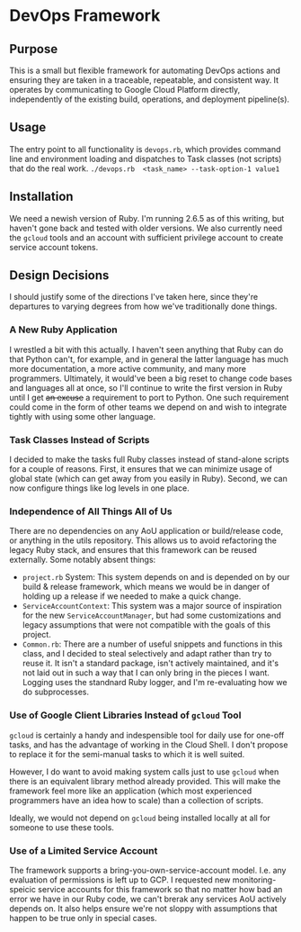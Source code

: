 # DevOps Framework

## Purpose
This is a small but flexible framework for automating DevOps actions and ensuring they are
taken in a traceable, repeatable, and consistent way. It operates by  communicating to Google Cloud Platform
directly, independently of the existing build, operations, and deployment pipeline(s).

## Usage
The entry point to all functionality is `devops.rb`, which provides command line and environment
loading and dispatches to Task classes (not scripts) that do the real work.
`./devops.rb  <task_name> --task-option-1 value1`

##  Installation
We need a newish version of Ruby. I'm running 2.6.5 as of this writing, but haven't gone
back and tested with older versions. We also currently need the `gcloud` tools and an account with
sufficient privilege account to create service account tokens.

## Design Decisions
I should justify some of the  directions I've taken here, since they're departures to varying
degrees from how we've traditionally done things.

### A New Ruby Application
I wrestled a bit with this actually. I haven't seen anything that Ruby can do that Python can't,
for example, and in general the latter language has much more documentation, a more active
community, and many more programmers. Ultimately, it would've  been a big reset to change
code bases and languages all at once, so I'll continue to write the first  version in Ruby until
I get ~~an excuse~~ a requirement to port to Python. One such requirement could come in the form
of other teams we depend  on and wish to integrate tightly with using some other language.

### Task Classes Instead of Scripts
I  decided to make the tasks full  Ruby classes instead of stand-alone scripts for a couple  of reasons.
First, it ensures that we can minimize usage of global state (which can get away from you easily
in Ruby). Second, we can now configure things  like log levels in one place.

### Independence of All Things All of Us
There are no dependencies on any AoU application or build/release code, or anything in
the utils repository. This allows us to avoid refactoring the legacy Ruby stack, and ensures
that this framework can be reused externally. Some notably absent things:
* `project.rb` System: This system depends on and is depended on by our  build & release framework, 
which means we would be in danger of holding up a release if we needed to make a quick change.
* `ServiceAccountContext`: This system was a  major source of inspiration  for the new
 `ServiceAccountManager`, but had some customizations and legacy assumptions that were not compatible with the goals
 of this project.
* `Common.rb`: There are a number of useful snippets and  functions in this class, and I decided to steal
selectively and adapt rather than try to reuse it. It isn't a standard package, isn't actively maintained,
and it's not laid out in such a way that I can only bring in the  pieces I want. Logging  uses the
standnard Ruby logger, and I'm re-evaluating how we do subprocesses.

### Use of Google Client Libraries Instead of `gcloud` Tool
`gcloud` is certainly a handy and indespensible tool for daily use for one-off tasks,
and has the advantage of working in the Cloud Shell. I don't propose to replace it for the
semi-manual tasks to which it is well suited.

However, I do want to avoid making  system calls just to use `gcloud` when there is an equivalent
library method already provided. This will make the framework feel more like an application
(which most experienced programmers have an idea how to scale) than a collection of scripts.

Ideally, we would not depend on `gcloud` being installed locally at all for someone to use
these tools.

### Use of a Limited Service Account
The framework supports a bring-you-own-service-account model. I.e. any evaluation of permissions
is left up to GCP. I requested new  monitoring-speicic service accounts for this framework so
that no matter how bad an error we have in our Ruby code, we can't brerak any services AoU actively
depends on. It also helps ensure we're not sloppy with assumptions that happen to be true
only in special cases.
